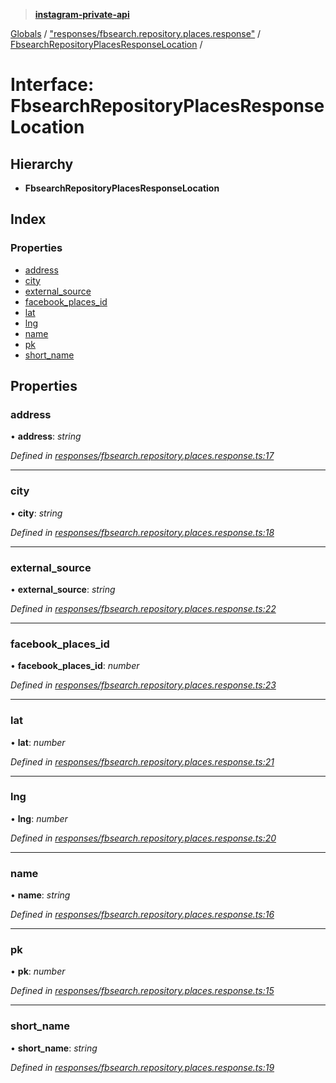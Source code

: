 > **[instagram-private-api](../README.md)**

[Globals](../README.md) / ["responses/fbsearch.repository.places.response"](../modules/_responses_fbsearch_repository_places_response_.md) / [FbsearchRepositoryPlacesResponseLocation](_responses_fbsearch_repository_places_response_.fbsearchrepositoryplacesresponselocation.md) /

# Interface: FbsearchRepositoryPlacesResponseLocation

## Hierarchy

* **FbsearchRepositoryPlacesResponseLocation**

## Index

### Properties

* [address](_responses_fbsearch_repository_places_response_.fbsearchrepositoryplacesresponselocation.md#address)
* [city](_responses_fbsearch_repository_places_response_.fbsearchrepositoryplacesresponselocation.md#city)
* [external_source](_responses_fbsearch_repository_places_response_.fbsearchrepositoryplacesresponselocation.md#external_source)
* [facebook_places_id](_responses_fbsearch_repository_places_response_.fbsearchrepositoryplacesresponselocation.md#facebook_places_id)
* [lat](_responses_fbsearch_repository_places_response_.fbsearchrepositoryplacesresponselocation.md#lat)
* [lng](_responses_fbsearch_repository_places_response_.fbsearchrepositoryplacesresponselocation.md#lng)
* [name](_responses_fbsearch_repository_places_response_.fbsearchrepositoryplacesresponselocation.md#name)
* [pk](_responses_fbsearch_repository_places_response_.fbsearchrepositoryplacesresponselocation.md#pk)
* [short_name](_responses_fbsearch_repository_places_response_.fbsearchrepositoryplacesresponselocation.md#short_name)

## Properties

###  address

• **address**: *string*

*Defined in [responses/fbsearch.repository.places.response.ts:17](https://github.com/dilame/instagram-private-api/blob/01eb399/src/responses/fbsearch.repository.places.response.ts#L17)*

___

###  city

• **city**: *string*

*Defined in [responses/fbsearch.repository.places.response.ts:18](https://github.com/dilame/instagram-private-api/blob/01eb399/src/responses/fbsearch.repository.places.response.ts#L18)*

___

###  external_source

• **external_source**: *string*

*Defined in [responses/fbsearch.repository.places.response.ts:22](https://github.com/dilame/instagram-private-api/blob/01eb399/src/responses/fbsearch.repository.places.response.ts#L22)*

___

###  facebook_places_id

• **facebook_places_id**: *number*

*Defined in [responses/fbsearch.repository.places.response.ts:23](https://github.com/dilame/instagram-private-api/blob/01eb399/src/responses/fbsearch.repository.places.response.ts#L23)*

___

###  lat

• **lat**: *number*

*Defined in [responses/fbsearch.repository.places.response.ts:21](https://github.com/dilame/instagram-private-api/blob/01eb399/src/responses/fbsearch.repository.places.response.ts#L21)*

___

###  lng

• **lng**: *number*

*Defined in [responses/fbsearch.repository.places.response.ts:20](https://github.com/dilame/instagram-private-api/blob/01eb399/src/responses/fbsearch.repository.places.response.ts#L20)*

___

###  name

• **name**: *string*

*Defined in [responses/fbsearch.repository.places.response.ts:16](https://github.com/dilame/instagram-private-api/blob/01eb399/src/responses/fbsearch.repository.places.response.ts#L16)*

___

###  pk

• **pk**: *number*

*Defined in [responses/fbsearch.repository.places.response.ts:15](https://github.com/dilame/instagram-private-api/blob/01eb399/src/responses/fbsearch.repository.places.response.ts#L15)*

___

###  short_name

• **short_name**: *string*

*Defined in [responses/fbsearch.repository.places.response.ts:19](https://github.com/dilame/instagram-private-api/blob/01eb399/src/responses/fbsearch.repository.places.response.ts#L19)*